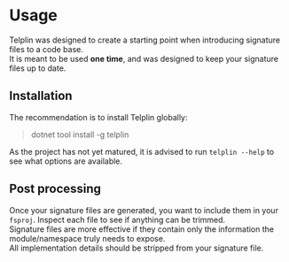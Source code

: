 ﻿---
index: 2
---
# Usage

Telplin was designed to create a starting point when introducing signature files to a code base.  
It is meant to be used **one time**, and was designed to keep your signature files up to date.

## Installation

The recommendation is to install Telplin globally:

> dotnet tool install -g telplin

As the project has not yet matured, it is advised to run `telplin --help` to see what options are available.

## Post processing

Once your signature files are generated, you want to include them in your `fsproj`.
Inspect each file to see if anything can be trimmed.  
Signature files are more effective if they contain only the information the module/namespace truly needs to expose.  
All implementation details should be stripped from your signature file.

<tp-nav previous="./motivation.html" next="./technical-overview.html"></tp-nav>